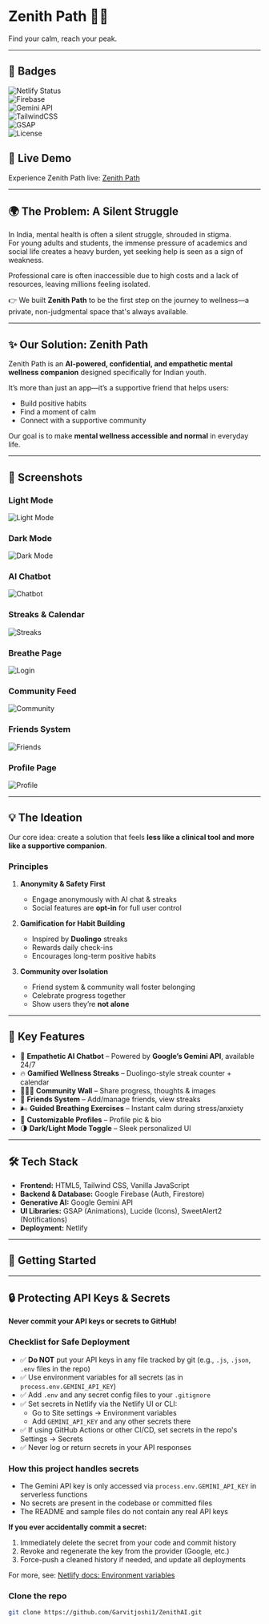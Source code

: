# Zenith Path 🧘✨  
Find your calm, reach your peak.  

---

## 📛 Badges  

![Netlify Status](https://api.netlify.com/api/v1/badges/ca185c1d-bfd5-4e9b-9c38-ad9459565b29/deploy-status)  
![Firebase](https://img.shields.io/badge/Firebase-Auth%20%7C%20Firestore-FFCA28?logo=firebase&logoColor=white)  
![Gemini API](https://img.shields.io/badge/AI-Google%20Gemini-4285F4?logo=google&logoColor=white)  
![TailwindCSS](https://img.shields.io/badge/Styled%20with-TailwindCSS-06B6D4?logo=tailwindcss&logoColor=white)  
![GSAP](https://img.shields.io/badge/Animations-GSAP-88CE02?logo=greensock&logoColor=white)  
![License](https://img.shields.io/badge/License-MIT-green)  

## 🚀 Live Demo  
Experience Zenith Path live: [Zenith Path](https://zenithpath.netlify.app/)  

---

## 🌍 The Problem: A Silent Struggle  
In India, mental health is often a silent struggle, shrouded in stigma.  
For young adults and students, the immense pressure of academics and social life creates a heavy burden, yet seeking help is seen as a sign of weakness.  

Professional care is often inaccessible due to high costs and a lack of resources, leaving millions feeling isolated.  

👉 We built **Zenith Path** to be the first step on the journey to wellness—a private, non-judgmental space that's always available.  

---

## ✨ Our Solution: Zenith Path  
Zenith Path is an **AI-powered, confidential, and empathetic mental wellness companion** designed specifically for Indian youth.  

It’s more than just an app—it’s a supportive friend that helps users:  
- Build positive habits  
- Find a moment of calm  
- Connect with a supportive community  

Our goal is to make **mental wellness accessible and normal** in everyday life.  

---

## 📸 Screenshots  

### Light Mode  
![Light Mode](screenshots/light-mode.png)  

### Dark Mode  
![Dark Mode](screenshots/dark-mode.png) 

### AI Chatbot  
![Chatbot](screenshots/chatbot.png)  

### Streaks & Calendar  
![Streaks](screenshots/streaks.png) 

### Breathe Page  
![Login](screenshots/breathe.png)  

### Community Feed  
![Community](screenshots/community.png)  

### Friends System  
![Friends](screenshots/friends.png)  

### Profile Page  
![Profile](screenshots/profile.png)  

---

## 💡 The Ideation  
Our core idea: create a solution that feels **less like a clinical tool and more like a supportive companion**.  

### Principles  
1. **Anonymity & Safety First**  
   - Engage anonymously with AI chat & streaks  
   - Social features are **opt-in** for full user control  

2. **Gamification for Habit Building**  
   - Inspired by **Duolingo** streaks  
   - Rewards daily check-ins  
   - Encourages long-term positive habits  

3. **Community over Isolation**  
   - Friend system & community wall foster belonging  
   - Celebrate progress together  
   - Show users they’re **not alone**  

---

## 🚀 Key Features  
- 🤖 **Empathetic AI Chatbot** – Powered by **Google’s Gemini API**, available 24/7  
- 🔥 **Gamified Wellness Streaks** – Duolingo-style streak counter + calendar  
- 🧑‍🤝‍🧑 **Community Wall** – Share progress, thoughts & images  
- 👥 **Friends System** – Add/manage friends, view streaks  
- 🌬️ **Guided Breathing Exercises** – Instant calm during stress/anxiety  
- 👤 **Customizable Profiles** – Profile pic & bio  
- 🌗 **Dark/Light Mode Toggle** – Sleek personalized UI  

---

## 🛠️ Tech Stack  
- **Frontend:** HTML5, Tailwind CSS, Vanilla JavaScript  
- **Backend & Database:** Google Firebase (Auth, Firestore)  
- **Generative AI:** Google Gemini API  
- **UI Libraries:** GSAP (Animations), Lucide (Icons), SweetAlert2 (Notifications)  
- **Deployment:** Netlify  

---

## 🏁 Getting Started  
---

## 🔒 Protecting API Keys & Secrets

**Never commit your API keys or secrets to GitHub!**

### Checklist for Safe Deployment

- ✅ **Do NOT** put your API keys in any file tracked by git (e.g., `.js`, `.json`, `.env` files in the repo)
- ✅ Use environment variables for all secrets (as in `process.env.GEMINI_API_KEY`)
- ✅ Add `.env` and any secret config files to your `.gitignore`
- ✅ Set secrets in Netlify via the Netlify UI or CLI:
   - Go to Site settings → Environment variables
   - Add `GEMINI_API_KEY` and any other secrets there
- ✅ If using GitHub Actions or other CI/CD, set secrets in the repo's Settings → Secrets
- ✅ Never log or return secrets in your API responses

### How this project handles secrets
- The Gemini API key is only accessed via `process.env.GEMINI_API_KEY` in serverless functions
- No secrets are present in the codebase or committed files
- The README and sample files do not contain any real API keys

**If you ever accidentally commit a secret:**
1. Immediately delete the secret from your code and commit history
2. Revoke and regenerate the key from the provider (Google, etc.)
3. Force-push a cleaned history if needed, and update all deployments

For more, see: [Netlify docs: Environment variables](https://docs.netlify.com/environment-variables/overview/)


### Clone the repo  
```bash
git clone https://github.com/Garvitjoshi1/ZenithAI.git
